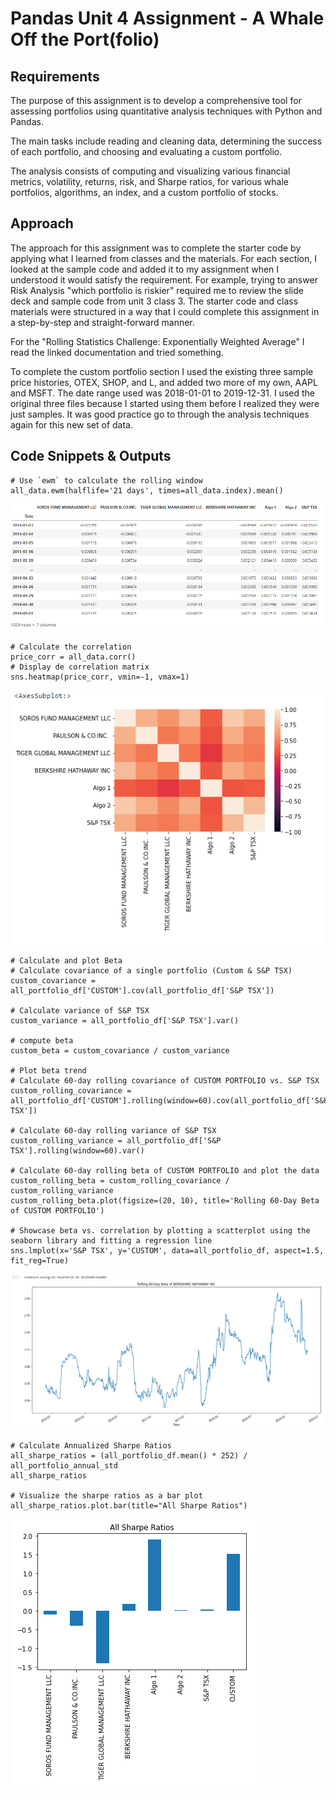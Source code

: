 # Pandas Unit 4 Assignment - A Whale Off the Port(folio)

## Requirements

The purpose of this assignment is to develop a comprehensive tool for assessing portfolios using quantitative analysis techniques with Python and Pandas.

The main tasks include reading and cleaning data, determining the success of each portfolio, and choosing and evaluating a custom portfolio.

The analysis consists of computing and visualizing various financial metrics, volatility, returns, risk, and Sharpe ratios, for various whale portfolios, algorithms, an index, and a custom portfolio of stocks.

## Approach

The approach for this assignment was to complete the starter code by applying what I learned from classes and the materials. For each section, I looked at the sample code and added it to my assignment when I understood it would satisfy the requirement. For example, trying to answer Risk Analysis "which portfolio is riskier" required me to review the slide deck and sample code from unit 3 class 3. The starter code and class materials were structured in a way that I could complete this assignment in a step-by-step and straight-forward manner.

For the "Rolling Statistics Challenge: Exponentially Weighted Average" I read the linked documentation and tried something.

To complete the custom portfolio section I used the existing three sample price histories, OTEX, SHOP, and L, and added two more of my own, AAPL and MSFT. The date range used was 2018-01-01 to 2019-12-31. I used the original three files because I started using them before I realized they were just samples. It was good practice go to through the analysis techniques again for this new set of data.

## Code Snippets & Outputs

```
# Use `ewm` to calculate the rolling window
all_data.ewm(halflife='21 days', times=all_data.index).mean()
```

![Rolling Statistics Challenge: Exponentially Weighted Average](/Resources/output3.png)

```
# Calculate the correlation
price_corr = all_data.corr()
# Display de correlation matrix
sns.heatmap(price_corr, vmin=-1, vmax=1)
```

![Rolling Statistics Challenge: Exponentially Weighted Average](/Resources/output4.png)

```
# Calculate and plot Beta
# Calculate covariance of a single portfolio (Custom & S&P TSX)
custom_covariance = all_portfolio_df['CUSTOM'].cov(all_portfolio_df['S&P TSX'])

# Calculate variance of S&P TSX
custom_variance = all_portfolio_df['S&P TSX'].var()

# compute beta
custom_beta = custom_covariance / custom_variance

# Plot beta trend
# Calculate 60-day rolling covariance of CUSTOM PORTFOLIO vs. S&P TSX
custom_rolling_covariance = all_portfolio_df['CUSTOM'].rolling(window=60).cov(all_portfolio_df['S&P TSX'])

# Calculate 60-day rolling variance of S&P TSX
custom_rolling_variance = all_portfolio_df['S&P TSX'].rolling(window=60).var()

# Calculate 60-day rolling beta of CUSTOM PORTFOLIO and plot the data
custom_rolling_beta = custom_rolling_covariance / custom_rolling_variance
custom_rolling_beta.plot(figsize=(20, 10), title='Rolling 60-Day Beta of CUSTOM PORTFOLIO')

# Showcase beta vs. correlation by plotting a scatterplot using the seaborn library and fitting a regression line
sns.lmplot(x='S&P TSX', y='CUSTOM', data=all_portfolio_df, aspect=1.5, fit_reg=True)
```

![Rolling 60-Day Beta of CUSTOM PORTFOLIO](/Resources/output1.png)

```
# Calculate Annualized Sharpe Ratios
all_sharpe_ratios = (all_portfolio_df.mean() * 252) / all_portfolio_annual_std
all_sharpe_ratios

# Visualize the sharpe ratios as a bar plot
all_sharpe_ratios.plot.bar(title="All Sharpe Ratios")
```

![Sharpe ratios](/Resources/output2.png)
